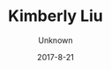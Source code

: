 ---
title: 'Kimberly Liu'
sections:
    -
        heading: Marionette
        template: gallery
        images:
            - bccfdeb7be2aaa6f15ae3091e213f25baaded1e7
            - fd6e33673c439c122105d885423263cbc3642257
            - 7a775b2d098951b7bc85d6d7b83898c094a22c0d
        body: "<p>&nbsp;</p>\n\n<p>This game was made for the Game Maker ToolKit Game Jam in 2017, the topic was multiple uses of a single game element/mechanic. In this game you as need to put on a puppet show, performing actions to tell the story of a brave pirate. The audience will react to you actions and if they are happy, you win. If not, lights are out and so are you.&nbsp;</p>\n\n<p>Role: Game designer, 2D artist</p>\n\n<p>&nbsp;</p>\n\n<p><span><a href=\"https://putaitu.itch.io/super-marionette\">itch.io link</a></span></p>\n"
    -
        template: gallery
        heading: HangoVR
        body: "<p><span>HangoVR is a fast-paced&nbsp;2 players collaborative party game in VR</span>. The game is made during&nbsp;Nordic Game Jam 2017. It is design with a strong social aspect in mind, where we explored the possibility of multiplayer game play in VR.&nbsp;</p>\n\n<p>So you wake up at your friend&#39;s place after a crazy party, and it&#39;s a MESS. It&#39;s already afternoon, your friend&#39;s parents are coming home in a few minutes.</p>\n\n<p>Both of you have to work together to fix the place. Players at the PC will look at photos of the room and assist the player in VR to place items in the right place, or to throw them out the window.</p>\n\n<p><span>Role: Game designer, 3D artist, project management</span></p>\n\n<p><a href=\"https://rugerfred.itch.io/hangovr\">itch.io link</a></p>\n"
        images:
            - 2e76a5f5c4ec9d079b2aa0639c820e5fe8008176
            - 46723e68fbd4b4be1bfc7b788ca347fd92da0af5
            - 4c2eecb3962e54b5df6135a22ccae0f9cc1054ff
            - 98a09a52ad48fbf874936a3512db73f608d894fb
            - c260e513d07e7d085c8ff1c51b16611b6b9a2e8f
        video: pUm79WxWAms
    -
        template: gallery
        heading: 'Dead Water'
        body: "<p>Dead Water is made in my first year of study at ITU. It is a<span>&nbsp;fish tank horror game where you &nbsp;play as a fish in a tank where the filter in blocked. The water becomes murky and you need to solve puzzles to make the filter run again while avoiding enemy fish.&nbsp;</span></p>\n\n<p><span>I came up with the concept from my experience in owning a fish tank.I realised that fish, although quite harmless looking, are actually very brutal. Countless time i wake up and find a clean eaten set of skeleton or fish swimming with half its body gone. My idea was it is actually rather scary if you have limited space to move in, where it is dark and murky and you can barely know where the enemies are .</span></p>\n\n<p><span>Role: Game designer, 3D artist, animator, project management</span></p>\n\n<p><a href=\"https://kimberlyliu.itch.io/dead-water\">itch.io link</a></p>\n\n<p>&nbsp;</p>\n"
        video: e4ratJmJJs8
    -
        template: gallery
        heading: 'H-H-Hi?'
        body: "<p>This is a first person PC game about social anxiety. You need to find the girl you met on Tinder for the first time, you got a photo of her but there are so many people in the bar. If you keep waving the wrong person over it&#39;s so embarrasing that you&#39;ll have to leave. So you have to be careful before you make your move!</p>\n\n<p>This game is made in Global Game Jam 2016 with the theme &quot;wave&quot;.&nbsp;</p>\n\n<p>Role: Game designer, 2D artist, level design</p>\n\n<p><a href=\"https://kimberlyliu.itch.io/dead-water\">itch.io link</a></p>\n"
        images:
            - a0ef0e682424a3189330155397bfaf3fe93b6b13
            - 15dda4c014c93c10c0e562f96226b6354f993bb5
    -
        template: gallery
        heading: 'Stop Playing'
        body: "<p>Stop Playing is a first person puzzle PC game where you manipulate your environment to proceed. The concept comes to the thought of making gameplay out of using a game engine, but in a simple, visual way. You can for example change the collision, physics and rotation of objects so you can transport a ball or jump to another platform.&nbsp;</p>\n\n<p>&nbsp;</p>\n\n<p>Role: Game designer, project manager, artist</p>\n\n<p><a href=\"https://kimberlyliu.itch.io/stop-playing\">itch.io link</a></p>\n"
        images:
            - d3e1223fecd5107fa072f0f957d3962ba9831cf8
            - c7ad4b800b4ea514a34a0b9922d3355c8f469b5f
            - 9d97059c38959444c14ca855df0674d719485fe5
            - 65227130570c3c09e3a91af11f6adb7d78378831
            - 45611f581db4a6d63d29b687449687e38c0eb395
    -
        template: gallery
        heading: 'The Muse'
        body: "<p>The Muse is a first person action game where you use a baton to guide notes to their slot of the score. You play as the muse of Wolfgang, and your job is to go into his brain and help him settle the score of his sonata where notes are all over the place. There are five sections with different puzzles.&nbsp;This game was an entry for the Epic MegaJam 2016</p>\n\n<p>Role: Game designer, project manager, 3D artist</p>\n\n<p><a href=\"https://putaitu.itch.io/the-muse\">itch.io link</a></p>\n"
        images:
            - 29d526b412b8400a3719a4a9ae65383ca4457f06
            - 34174e920f0c0ff2f7667daabf1fe49b330987cb
            - ef07e8f263911393855ff20b54e878425ef121ff
            - 3bd56d2255ddc7273952918fb4af42884effad10
            - 9fdd1b6edd4b40129b45471a6153b9ad6e5ab7db
    -
        template: gallery
        heading: 'Angry Chihuahua'
        body: "<p>This is a tiny web brower game that was made in 2 hours inspired by our devil chihuahua Zaizai. You have to touch the chihuahua at the right spot or he will be very mad. The &quot;right spot&quot; changes all the time, just like the chihuahua&#39;s mood</p>\n\n<p>Role: Game designer, artist</p>\n\n<p><a href=\"http://kimberlyliu.com/chihuahua/\">Game link</a></p>\n"
        images:
            - df76bea28ac987c587edb8a99915a232897a4257
            - 39364e1f22ec0480c977914b9e10adef473291c1
            - 84acc909c249c2600e1851e667901359a51863d7
    -
        template: gallery
        heading: Anarchtree
        body: "<p dir=\"ltr\">This is a project done for my Game World Design course. We have designed a world that&nbsp;<span id=\"docs-internal-guid-5d17dbb8-146d-14ca-1ec0-eee38e4ff02b\"><span>is dominated by an intelligent plant form, where humans never existed. In this harsh environment, plants are all connected as a network where they can communicate&nbsp;&nbsp;and share resoources. the brain plants do all the planning for colonies.</span></span></p>\n\n<p dir=\"ltr\"><span id=\"docs-internal-guid-5d17dbb8-146d-14ca-1ec0-eee38e4ff02b\"><span>However, during the recent era, more and more plants want to escape that extreme control which is enforced by the brains. As a result, rogue colonies are formed from brains, power plants, and protector plants that seek to escape the colony.</span></span></p>\n\n<p dir=\"ltr\"><span id=\"docs-internal-guid-5d17dbb8-146d-14ca-1ec0-eee38e4ff02b\"><span>The protagonist is a mechanic, a walking plant created by the brains to heal wounded plants, and purge plants that are no longer needed. </span></span></p>\n\n<div>The gameplay is not completed, but it is an adventure game where the player talk to different plants to understand the world situation, and eventually decide if they should obey the command of eliminating the new plants.&nbsp;</div>\n"
description: 'Game designer studying at IT University of Copenhagen'
meta:
    id: c0dbf5584529ccfd8fe87fe4594ea69819a59d08
    parentId: ""
    language: en
date: '2017-8-21'
author: Unknown
permalink: /
layout: sectionPage
---